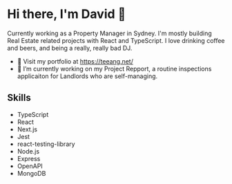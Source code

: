 <h1>Hi there, I'm David 👋</h1>

Currently working as a Property Manager in Sydney. I'm mostly building Real Estate related projects with React and TypeScript. I love drinking coffee and beers, and being a really, really bad DJ.

- :briefcase: Visit my portfolio at https://teeang.net/
- 🔭 I’m currently working on my Project Repport, a routine inspections applicaiton for Landlords who are self-managing.

## Skills
- TypeScript
- React
- Next.js
- Jest
- react-testing-library
- Node.js
- Express
- OpenAPI
- MongoDB
